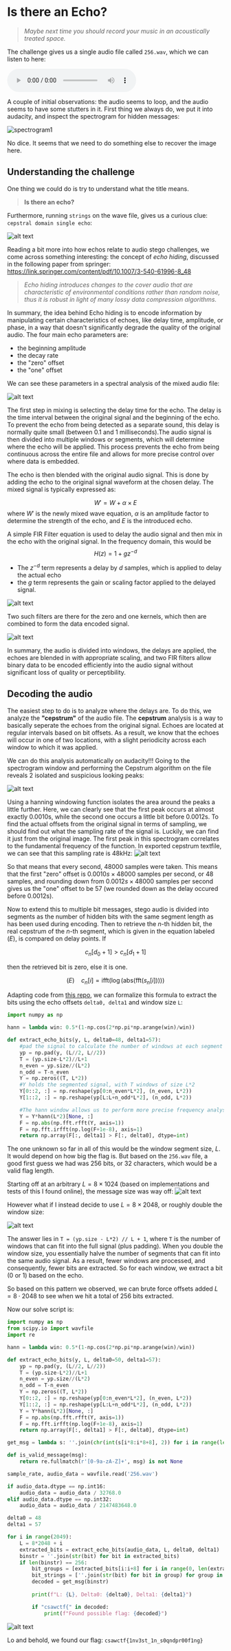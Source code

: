 # Is there an Echo?


> *Maybe next time you should record your music in an acoustically treated space.*


The challenge gives us a single audio file called `256.wav`, which we can listen to here:

<audio controls>
  <source src="https://github.com/RedFlame2112/CSAW-CTF-Quals-2024-Writeups/blob/master/Is%20there%20an%20echo%3F/256.wav" type="audio/wav">
  Your browser does not support the audio element.
</audio>

A couple of initial observations: the audio seems to loop, and the audio seems to have some stutters in it. First thing we always do, we put it into audacity, and inspect the spectrogram for hidden messages:

![spectrogram1](image.png)

No dice. It seems that we need to do something else to recover the image here.

## Understanding the challenge

One thing we could do is try to understand what the title means. 
> **Is there an echo?**

Furthermore, running `strings` on the wave file, gives us a curious clue: `cepstral domain single echo`:

![alt text](image-6.png)


Reading a bit more into how echos relate to audio stego challenges, we come across something interesting: the concept of *echo hiding*, discussed in the following paper from springer:
https://link.springer.com/content/pdf/10.1007/3-540-61996-8_48

> *Echo hiding introduces changes to the cover audio that are characteristic of environmental conditions rather than random noise, thus it is robust in light of many lossy data compression algorithms.*

In summary, the idea behind Echo hiding is to encode information by manipulating certain characteristics of echoes, like delay time, amplitude, or phase, in a way that doesn't significantly degrade the quality of the original audio. The four main echo parameters are:
- the beginning amplitude 
- the decay rate 
- the "zero" offset 
- the "one" offset

We can see these parameters in a spectral analysis of the mixed audio file:

![alt text](image-1.png)

The first step in mixing is selecting the delay time for the echo. The delay is the time interval between the original signal and the beginning of the echo. To prevent the echo from being detected as a separate sound, this delay is normally quite small (between 0.1 and 1 milliseconds).The audio signal is then divided into multiple windows or segments, which will determine where the echo will be applied. This process prevents the echo from being continuous across the entire file and allows for more precise control over where data is embedded. 


The echo is then blended with the original audio signal. This is done by adding the echo to the original signal waveform at the chosen delay. The mixed signal is typically expressed as:

$$W' = W + \alpha \times E$$ 
where $W'$ is the newly mixed wave equation, $\alpha$ is an amplitude factor to determine the strength of the echo, and $E$ is the introduced echo. 

A simple FIR Filter equation is used to delay the audio signal and then mix in the echo with the original signal. In the frequency domain, this would be
$$H(z) = 1 + gz^{-d}$$
- The $z^{-d}$ term represents a delay by $d$ samples, which is applied to delay the actual echo
- the $g$ term represents the gain or scaling factor applied to the delayed signal. 

![alt text](image-2.png)


Two such filters are there for the zero and one kernels, which then are combined to form the data encoded signal. 

![alt text](image-3.png)


In summary, the audio is divided into windows, the delays are applied, the echoes are blended in with appropriate scaling, and two FIR filters allow binary data to be encoded efficiently into the audio signal without significant loss of quality or perceptibility.

## Decoding the audio

The easiest step to do is to analyze where the delays are. To do this, we analyze the **"cepstrum"** of the audio file. The **cepstrum** analysis is a way to basically seperate the echoes from the original signal. Echoes are located at regular intervals based on bit offsets. As a result, we know that the echoes will occur in one of two locations, with a slight periodicity across each window to which it was applied.


We can do this analysis automatically on audacity!!! Going to the spectrogram window and performing the Cepstrum algorithm on the file reveals 2 isolated and suspicious looking peaks:

![alt text](image-4.png)

Using a hanning windowing function isolates the area around the peaks a little further. Here, we can clearly see that the first peak occurs at almost exactly 0.0010s, while the second one occurs a little bit before 0.0012s. To find the actual offsets from the original signal in terms of sampling, we should find out what the sampling rate of the signal is. Luckily, we can find it just from the original image. The first peak in this spectrogram correlates to the fundamental frequency of the function. In exported cepstrum textfile, we can see that this sampling rate is 48kHz:
![alt text](image-5.png)

So that means that every second, 48000 samples were taken. This means that the first "zero" offset is $0.0010s \times 48000 \ \text{samples per second}$, or 48 samples, and rounding down from $0.0012s \times 48000 \ \text{samples per second}$ gives us the "one" offset to be $57$ (we rounded down as the delay occured before 0.0012s).

Now to extend this to multiple bit messages, stego audio is divided into segments as the number of hidden bits with the same segment length as has been used during encoding. Then to retrieve the $n$-th hidden bit, the real cepstrum of the $n$-th segment, which is given in the equation labeled $(E)$, is compared on delay points. If 


$$c_n[d_0 + 1] > c_n[d_1 + 1]$$

then the retrieved bit is zero, else it is one.


$$(E) \ \ \ \ c_n[i] = \text{ifft} \left( \log \left( \text{abs} \left( \text{fft} \left( s_n[i] \right) \right) \right) \right)$$

Adapting code from [this repo](https://github.com/ctralie/EchoHiding/blob/b74a9b3a749ee7ebed71ed6c1c5de478560dcd0e/echohiding.py), we can formalize this formula to extract the bits using the echo offsets `delta0, delta1` and window size `L`: 

```py
import numpy as np

hann = lambda win: 0.5*(1-np.cos(2*np.pi*np.arange(win)/win))

def extract_echo_bits(y, L, delta0=48, delta1=57):
    #pad the signal to calculate the number of windows at each segment
    yp = np.pad(y, (L//2, L//2))
    T = (yp.size-L*2)//L+1
    n_even = yp.size//(L*2)
    n_odd = T-n_even
    Y = np.zeros((T, L*2))
    #Y holds the segmented signal, with T windows of size L*2
    Y[0::2, :] = np.reshape(yp[0:n_even*L*2], (n_even, L*2))
    Y[1::2, :] = np.reshape(yp[L:L+n_odd*L*2], (n_odd, L*2))

    #The hann window allows us to perform more precise frequency analysis when doing FFTs
    Y = Y*hann(L*2)[None, :]
    F = np.abs(np.fft.rfft(Y, axis=1))
    F = np.fft.irfft(np.log(F+1e-8), axis=1)
    return np.array(F[:, delta1] > F[:, delta0], dtype=int)
```
The one unknown so far in all of this would be the window segment size, $L$. It would depend on how big the flag is. But based on the `256.wav` file, a good first guess we had was 256 bits, or 32 characters, which would be a valid flag length. 

Starting off at an arbitrary $L = 8 \times 1024$ (based on implementations and tests of this I found online), the message size was way off:
![alt text](image-7.png)

However what if I instead decide to use $L = 8 \times 2048$, or roughly double the window size:

![alt text](image-8.png)

The answer lies in `T = (yp.size - L*2) // L + 1`, where `T` is the number of windows that can fit into the full signal (plus padding). When you double the window size, you essentially halve the number of segments that can fit into the same audio signal. As a result, fewer windows are processed, and consequently, fewer bits are extracted. So for each window, we extract a bit (0 or 1) based on the echo. 

So based on this pattern we observed, we can brute force offsets added $L = 8 \cdot 2048$ to see when we hit a total of 256 bits extracted.


Now our solve script is:

```py
import numpy as np
from scipy.io import wavfile
import re

hann = lambda win: 0.5*(1-np.cos(2*np.pi*np.arange(win)/win))

def extract_echo_bits(y, L, delta0=50, delta1=57):
    yp = np.pad(y, (L//2, L//2))
    T = (yp.size-L*2)//L+1
    n_even = yp.size//(L*2)
    n_odd = T-n_even
    Y = np.zeros((T, L*2))
    Y[0::2, :] = np.reshape(yp[0:n_even*L*2], (n_even, L*2))
    Y[1::2, :] = np.reshape(yp[L:L+n_odd*L*2], (n_odd, L*2))
    Y = Y*hann(L*2)[None, :]
    F = np.abs(np.fft.rfft(Y, axis=1))
    F = np.fft.irfft(np.log(F+1e-8), axis=1)
    return np.array(F[:, delta1] > F[:, delta0], dtype=int)

get_msg = lambda s: ''.join(chr(int(s[i*8:i*8+8], 2)) for i in range(len(s)//8))

def is_valid_message(msg):
    return re.fullmatch(r'[0-9a-zA-Z]+', msg) is not None

sample_rate, audio_data = wavfile.read('256.wav')

if audio_data.dtype == np.int16:
    audio_data = audio_data / 32768.0
elif audio_data.dtype == np.int32:
    audio_data = audio_data / 2147483648.0

delta0 = 48
delta1 = 57

for i in range(2049):  
    L = 8*2048 + i
    extracted_bits = extract_echo_bits(audio_data, L, delta0, delta1)
    binstr = ''.join(str(bit) for bit in extracted_bits)
    if len(binstr) == 256:  
        bit_groups = [extracted_bits[i:i+8] for i in range(0, len(extracted_bits), 8)]
        bit_strings = [''.join(str(bit) for bit in group) for group in bit_groups]
        decoded = get_msg(binstr)
        
        print(f"L: {L}, Delta0: {delta0}, Delta1: {delta1}")

        if "csawctf{" in decoded:
            print(f"Found possible flag: {decoded}")
```

![alt text](image-9.png)

Lo and behold, we found our flag: `csawctf{1nv3st_1n_s0qndpr00f1ng}`
